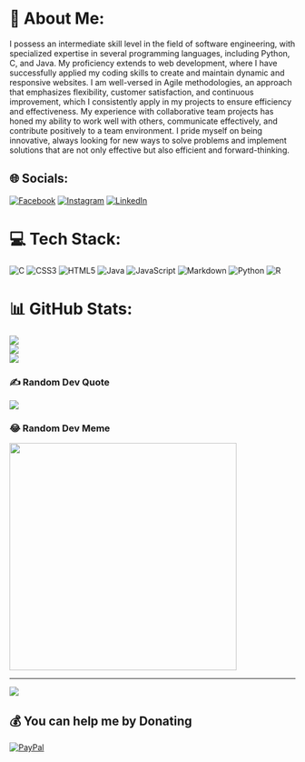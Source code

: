 # 💫 About Me:
I possess an intermediate skill level in the field of software engineering, with specialized expertise in several programming languages, including Python, C, and Java. My proficiency extends to web development, where I have successfully applied my coding skills to create and maintain dynamic and responsive websites. I am well-versed in Agile methodologies, an approach that emphasizes flexibility, customer satisfaction, and continuous improvement, which I consistently apply in my projects to ensure efficiency and effectiveness. My experience with collaborative team projects has honed my ability to work well with others, communicate effectively, and contribute positively to a team environment. I pride myself on being innovative, always looking for new ways to solve problems and implement solutions that are not only effective but also efficient and forward-thinking.


## 🌐 Socials:
[![Facebook](https://img.shields.io/badge/Facebook-%231877F2.svg?logo=Facebook&logoColor=white)](https://facebook.com/youssef.jcctv) [![Instagram](https://img.shields.io/badge/Instagram-%23E4405F.svg?logo=Instagram&logoColor=white)](https://instagram.com/yejcctv) [![LinkedIn](https://img.shields.io/badge/LinkedIn-%230077B5.svg?logo=linkedin&logoColor=white)](https://linkedin.com/in/youssef-elaasri) 

# 💻 Tech Stack:
![C](https://img.shields.io/badge/c-%2300599C.svg?style=for-the-badge&logo=c&logoColor=white) ![CSS3](https://img.shields.io/badge/css3-%231572B6.svg?style=for-the-badge&logo=css3&logoColor=white) ![HTML5](https://img.shields.io/badge/html5-%23E34F26.svg?style=for-the-badge&logo=html5&logoColor=white) ![Java](https://img.shields.io/badge/java-%23ED8B00.svg?style=for-the-badge&logo=openjdk&logoColor=white) ![JavaScript](https://img.shields.io/badge/javascript-%23323330.svg?style=for-the-badge&logo=javascript&logoColor=%23F7DF1E) ![Markdown](https://img.shields.io/badge/markdown-%23000000.svg?style=for-the-badge&logo=markdown&logoColor=white) ![Python](https://img.shields.io/badge/python-3670A0?style=for-the-badge&logo=python&logoColor=ffdd54) ![R](https://img.shields.io/badge/r-%23276DC3.svg?style=for-the-badge&logo=r&logoColor=white)
# 📊 GitHub Stats:
![](https://github-readme-stats.vercel.app/api?username=youssef-elaasri&theme=dark&hide_border=false&include_all_commits=false&count_private=false)<br/>
![](https://github-readme-streak-stats.herokuapp.com/?user=youssef-elaasri&theme=dark&hide_border=false)<br/>
![](https://github-readme-stats.vercel.app/api/top-langs/?username=youssef-elaasri&theme=dark&hide_border=false&include_all_commits=false&count_private=false&layout=compact)

### ✍️ Random Dev Quote
![](https://quotes-github-readme.vercel.app/api?type=horizontal&theme=radical)

### 😂 Random Dev Meme
<img src='https://randommeme-five.vercel.app/' style="height: 400px;"/>

---
[![](https://visitcount.itsvg.in/api?id=youssef-elaasri&icon=0&color=0)](https://visitcount.itsvg.in)

  ## 💰 You can help me by Donating
  [![PayPal](https://img.shields.io/badge/PayPal-00457C?style=for-the-badge&logo=paypal&logoColor=white)](https://paypal.me/youssefElaasri) 

  
<!-- Proudly created with GPRM ( https://gprm.itsvg.in ) -->
